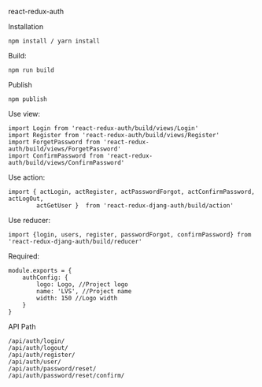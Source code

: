 react-redux-auth

Installation
````
npm install / yarn install
````

Build:
````
npm run build 
````

Publish
```
npm publish
```

Use view: 
```
import Login from 'react-redux-auth/build/views/Login'
import Register from 'react-redux-auth/build/views/Register'
import ForgetPassword from 'react-redux-auth/build/views/ForgetPassword'
import ConfirmPassword from 'react-redux-auth/build/views/ConfirmPassword'
```

Use action:
```
import { actLogin, actRegister, actPasswordForgot, actConfirmPassword, actLogOut, 
        actGetUser }  from 'react-redux-djang-auth/build/action'
```

Use reducer: 
```
import {login, users, register, passwordForgot, confirmPassword} from 'react-redux-djang-auth/build/reducer'
```

Required: 
```
module.exports = {
    authConfig: {
        logo: Logo, //Project logo
        name: 'LVS', //Project name 
        width: 150 //Logo width
    }
} 
```

API Path

```
/api/auth/login/
/api/auth/logout/
/api/auth/register/
/api/auth/user/
/api/auth/password/reset/
/api/auth/password/reset/confirm/
```
